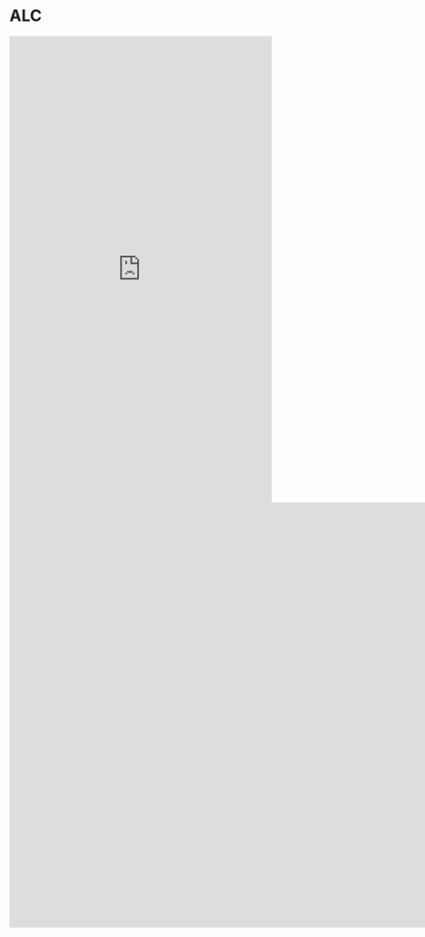 # ALC


<iframe width="462" height="822" src="https://www.youtube.com/embed/InNFZMED6xY" title="ALC 4/5/25" frameborder="0" allow="accelerometer; autoplay; clipboard-write; encrypted-media; gyroscope; picture-in-picture; web-share" referrerpolicy="strict-origin-when-cross-origin" allowfullscreen></iframe>

<iframe width="1869" height="749" src="https://www.youtube.com/embed/xGip8ULS-O8" title="ALC 4/5/25" frameborder="0" allow="accelerometer; autoplay; clipboard-write; encrypted-media; gyroscope; picture-in-picture; web-share" referrerpolicy="strict-origin-when-cross-origin" allowfullscreen></iframe>
